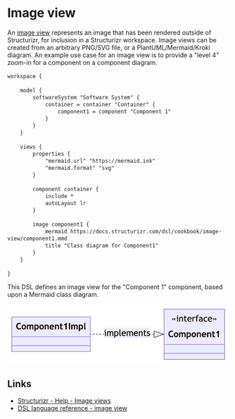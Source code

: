 # Image view

An [image view](https://structurizr.com/help/image-views) represents an image that has been rendered outside of Structurizr, for inclusion in a Structurizr workspace.
Image views can be created from an arbitrary PNG/SVG file, or a PlantUML/Mermaid/Kroki diagram.
An example use case for an image view is to provide a "level 4" zoom-in for a component on a component diagram.

```
workspace {

    model {
        softwareSystem "Software System" {
            container = container "Container" {
                component1 = component "Component 1"
            }
        }
    }

    views {
        properties {
            "mermaid.url" "https://mermaid.ink"
            "mermaid.format" "svg"
        }

        component container {
            include *
            autoLayout lr
        }

        image component1 {
            mermaid https://docs.structurizr.com/dsl/cookbook/image-view/component1.mmd
            title "Class diagram for Component1"
        }
    }
    
}
```

This DSL defines an image view for the "Component 1" component, based upon a Mermaid class diagram.

[![](example-1.png)](http://structurizr.com/dsl?src=https://docs.structurizr.com/dsl/cookbook/image-view/example-1.dsl)

## Links

- [Structurizr - Help - Image views](https://structurizr.com/help/image-views)
- [DSL language reference - image view](/dsl/language#image-view)